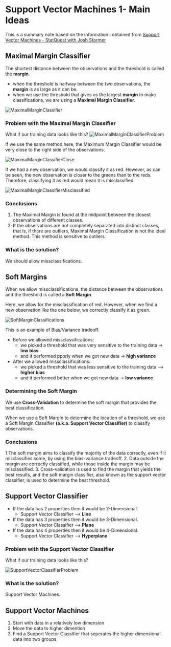 # Support Vector Machines 1- Main Ideas

This is a summary note based on the information I obtained from [Support Vector Machines - StatQuest with Josh Starmer](https://www.youtube.com/watch?v=efR1C6CvhmE)

## Maximal Margin Classifier
The shortest distance between the observations and the threshold is called the **margin**.
* when the threshold is halfway between the two observations, the **margin** is as large as it can be.
* when we use the threshold that gives us the largest **margin** to make classifications, we are using a **Maximal Margin Classifier**.

![MaximalMarginClassifier](https://github.com/asliulusoy/Machine-Learning-CMPE302/assets/132180090/6e265b5b-aeed-4e20-95cb-574343cf1bc3)

### Problem with the Maximal Margin Classifier

What if our training data looks like this?
![MaximalMarginClassifierProblem](https://github.com/asliulusoy/Machine-Learning-CMPE302/assets/132180090/9766e6c2-abe7-4f4f-908f-0af20a7d19b0)

If we use the same method here, the Maximum Margin Classifier would be very close to the right side of the observations.

![MaximalMarginClassifierClose](https://github.com/asliulusoy/Machine-Learning-CMPE302/assets/132180090/50018dcd-b66c-40f3-890a-ca2dbb9e1694)

If we had a new observation, we would classify it as red. However, as can be seen, the new observation is closer to the greens than to the reds. Therefore, classifying it as red would mean it is misclassified.

![MaximalMarginClassifierMisclassified](https://github.com/asliulusoy/Machine-Learning-CMPE302/assets/132180090/58cfb233-c8f5-4b73-8714-ef6d69637c1d)

### Conclusions
1. The Maximal Margin is found at the midpoint between the closest observations of different classes.
2. If the observations are not completely separated into distinct classes, that is, if there are outliers, Maximal Margin Classification is not the ideal method. This method is sensitive to outliers.

### What is the solution?
We should allow missclassifications.

## Soft Margins

When we allow missclassifications, the distance between the observations and the threshold is called a **Soft Margin**

Here, we allow for the misclassification of red. However, when we find a new observation like the one below, we correctly classify it as green.

![SoftMarginClassifications](https://github.com/asliulusoy/Machine-Learning-CMPE302/assets/132180090/579c94f8-b0a8-4325-b28b-692b22aa9f89)

This is an example of Bias/Variance tradeoff.
* Before we allowed missclassifications:
  - we picked a threshold that was very sensitive to the training data -> **low bias**
  - and it performed pporly when we got new data -> **high variance**
* After we allowed missclassifications:
  - we picked a threshold that was less sensitive to the training data --> **higher bias**
  - and it performed better when we got new data -> **low variance**

### Determining the Soft Margin

We use **Cross-Validation** to determine the soft margin that provides the best classification.

When we use a Soft Margin to determine the location of a threshold, we use a Soft Margin Classifier **(a.k.a. Support Vector Classifier)** to classify observations.

### Conclusions

1.The soft margin aims to classify the majority of the data correctly, even if it misclassifies some, by using the bias-variance tradeoff.
2. Data outside the margin are correctly classified, while those inside the margin may be misclassified.
3. Cross-validation is used to find the margin that yields the best results, and the soft margin classifier, also known as the support vector classifier, is used to determine the best threshold.


## Support Vector Classifier

* If the data has 2 properties then it would be 2-Dimensional.
  - Support Vector Classifier --> **Line**
* If the data has 3 properties then it would be 3-Dimensional.
  - Support Vector Classifier --> **Plane**
* If the data has 4 properties then it would be 4-Dimensional.
  - Support Vector Classifier --> **Hyperplane**

### Problem with the Support Vector Classifier

What if our training data looks like this?

![SupportVectorClassifierProblem](https://github.com/asliulusoy/Machine-Learning-CMPE302/assets/132180090/521881fb-dbd5-494f-b00f-7346280da344)

### What is the solution?
Support Vector Machines.

## Support Vector Machines
1. Start with data in a relatively low dimension
2. Move the data to higher dimention
3. Find a Support Vector Classifier that seperates the higher dimensional data into two groups.
